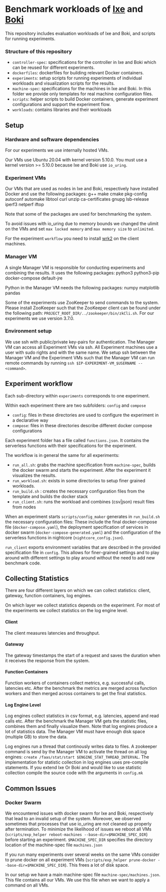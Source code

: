 Benchmark workloads of [Ixe](https://github.com/MaxWies/Ixe) and [Boki](https://github.com/ut-osa/boki)
==================================

This repository includes evaluation workloads of Ixe and Boki,
and scripts for running experiments.

### Structure of this repository ###

* `controller-spec`: specifications for the controller in Ixe and Boki which can be reused for different experiments.
* `dockerfiles`: dockerfiles for building relevant Docker containers.
* `experiments`: setup scripts for running experiments of individual workloads and visualization scripts for the results.
* `machine-spec`: specifications for the machines in Ixe and Boki. In this folder we provide only templates for real machine configuration files.
* `scripts`: helper scripts to build Docker containers, generate experiment configurations and support the experiment flow.
* `workloads`: contains libraries and their workloads

## Setup ##

### Hardware and software dependencies ###

For our experiments we use internally hosted VMs.

Our VMs use Ubuntu 20.04 with kernel version 5.10.0. You must use a kernel version >= 5.10.0 because Ixe and Boki use `io_uring`.

### Experiment VMs ###

Our VMs that are used as nodes in Ixe and Boki, respectively have installed Docker and use the following packages: g++ make cmake pkg-config autoconf automake libtool curl unzip ca-certificates gnupg lsb-release iperf3 netperf iftop

Note that some of the packages are used for benchmarking the system.

To avoid issues with io_uring due to memory bounds we changed the ulimit on the VMs and set `max locked memory` and `max memory size` to `unlimited`.

For the experiment `workflow` you need to install [wrk2](https://github.com/giltene/wrk2) on the client machines.

### Manager VM ###

A single Manager VM is responsible for conducting experiments and combining the results. It uses the following packages: python3 python3-pip docker-compose default-jre

Python in the Manager VM needs the following packages: numpy matplotlib pandas

Some of the experiments use ZooKeeper to send commands to the system. Please install ZooKeeper such that the ZooKeeper client can be found under the following path: `PROJECT_ROOT_DIR/../zookeeper/bin/zkCli.sh`. For our experiments we use version 3.7.0. 

### Environment setup ###

We use ssh with public/private key-pairs for authentication. The Manager VM can access all Experiment VMs via ssh. All Experiment machines use a user with sudo rights and with the same name. We setup ssh between the Manager VM and the Experiment VMs such that the Manager VM can run remote commands by running `ssh $IP-EXPERIMENT-VM_$USERNAME -- <command>`.

## Experiment workflow ##

Each sub-directory within `experiments` corresponds to one experiment.

Within each experiment there are two subfolders: `config` and `compose`
* `config`: files in these directories are used to configure the experiment in a declarative way
* `compose`: files in these directories describe different docker compose configurations

Each experiment folder has a file called `functions.json`. It contains the serverless functions with their specifications for the experiment.

The workflow is in general the same for all experiments: 

* `run_all.sh`: grabs the machine specification from `machine-spec`, builds the docker swarm and starts the experiment. After the experiment it visualizes the results.
* `run_workload.sh`: exists in some directories to setup finer grained workloads.
* `run_build.sh` : creates the necessary configuration files from the template and builds the docker stack
* `run_client.sh`: runs the workload and combines (csv|json) result files from nodes

When an experiment starts `scripts/config_maker` generates in `run_build.sh` the necessary configuration files: These include the final docker-compose file (`docker-compose.yaml`), the deployment specification of services in docker swarm (`docker-compose-generated.yaml`) and the configuration of the serverless functions in nightcore (`nightcore_config.json`).

`run_client` exports environment variables that are described in the provided specification file in `config`. This allows for finer-grained settings and to play around with different settings to play around without the need to add new benchmark code.

## Collecting Statistics ##

There are four different layers on which we can collect statistics: client, gateway, function containers, log engines.

On which layer we collect statistics depends on the experiment. For most of the experiments we collect statistics on the log engine level.

#### Client #### 
The client measures latencies and throughput.

#### Gateway ####
The gateway timestamps the start of a request and saves the duration when it receives the response from the system.

#### Function Containers ####
Function workers of containers collect metrics, e.g. successful calls, latencies etc. After the benchmark the metrics are merged across function workers and then merged across containers to get the final statistics.

#### Log Engine Level ####
Log engines collect statistics in csv format, e.g. latencies, append and read calls etc. After the benchmark the Manager VM gets the statistic files, combines them and finally visualize them. Note that log engines produce a lot of statistics data. The Manager VM must have enough disk space (multiple GB) to store the data. 

Log engines run a thread that continously writes data to files. A zookeeper command is send by the Manager VM to activate the thread on all log engines: `create /faas/stat/start $ENGINE_STAT_THREAD_INTERVAL`. The implementation for statistic collection in log engines uses pre-compile statements. If you extend Ixe Or Boki and would like to use statistic collection compile the source code with the arguments in `config.mk`  

## Common Issues ##

### Docker Swarm ###

We encountered issues with docker swarm for Ixe and Boki, respectively that lead to an invalid setup of the system. Moreover, we observed sometimes that processes that use io_uring are not cleaned up properly after termination. To minimize the likelihood of issues we reboot all VMs (`scripts/exp_helper reboot-machines --base-dir=$MACHINE_SPEC_DIR`) before starting an experiment. `$MACHINE_SPEC_DIR` specifies the directory location of the machine-spec file `machines.json`

If you run many experiments over several weeks on the same VMs consider to prune docker on all experiment VMs (`scripts/exp_helper prune-docker --base-dir=$MACHINE_SPEC_DIR`). This frees a lot of disk space.

In our setup we have a main machine-spec file `machine-spec/machines.json`. This file contains all our VMs. We use this file when we want to apply a command on all VMs.
